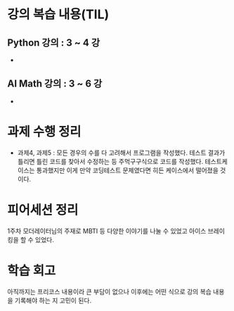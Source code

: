 # 강의 복습 내용(TIL)
## Python 강의 : 3 ~ 4 강
- 


## AI Math 강의 : 3 ~ 6 강
- 


# 과제 수행 정리
- 과제4, 과제5 : 모든 경우의 수를 다 고려해서 프로그램을 작성했다. 테스트 결과가 틀리면 틀린 코드를 찾아서 수정하는 등 주먹구구식으로 코드를 작성했다. 테스트케이스는 통과했지만 이게 만약 코딩테스트 문제였다면 히든 케이스에서 떨어졌을 것이다.


# 피어세션 정리

1주차 모더레이터님의 주재로 MBTI 등 다양한 이야기를 나눌 수 있었고 아이스 브레이킹을 할 수 있었다.

# 학습 회고

아직까지는 프리코스 내용이라 큰 부담이 없으나 이후에는 어떤 식으로 강의 복습 내용을 기록해야 하는 지 고민이 된다. 

